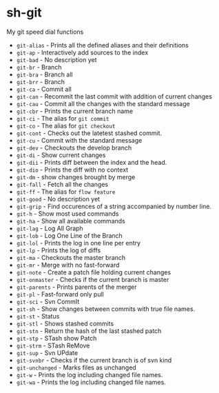 sh-git
=========

My git speed dial functions

* `git-alias` - Prints all the defined aliases and their definitions
* `git-ap` - Interactively add sources to the index
* `git-bad` - No description yet
* `git-br` - Branch
* `git-bra` - Branch all
* `git-brr` - Branch
* `git-ca` - Commit all
* `git-can` - Recommit the last commit with addition of current changes
* `git-cau` - Commit all the changes with the standard message
* `git-cbr` - Prints the current branch name
* `git-ci` - The alias for `git commit`
* `git-co` - The alias for `git checkout`
* `git-cont` - Checks out the latetest stashed commit.
* `git-cu` - Commit with the standard message
* `git-dev` - Checkouts the develop branch
* `git-di` - Show current changes
* `git-dii` - Prints diff between the index and the head.
* `git-dio` - Prints the diff with no context
* `git-dm` -  show changes brought by merge
* `git-fall` - Fetch all the changes
* `git-ff` - The alias for `flow feature`
* `git-good` - No description yet
* `git-grip` - Find occurences of a string accompanied by number line.
* `git-h` - Show most used commands
* `git-ha` - Show all available commands
* `git-lag` - Log All Graph
* `git-lob` - Log One Line of the Branch
* `git-lol` - Prints the log in one line per entry
* `git-lp` - Prints the log of diffs
* `git-ma` - Checkouts the master branch
* `git-mr` - Merge with no fast-forward
* `git-note` - Create a patch file holding current changes
* `git-onmaster` - Checks if the current branch is master
* `git-parents` - Prints parents of the merger
* `git-pl` - Fast-forward only pull
* `git-sci` - Svn CommIt
* `git-sh` - Show changes between commits with true file names.
* `git-st` - Status
* `git-stl` - Shows stashed commits
* `git-stn` - Return the hash of the last stashed patch
* `git-stp` - STash show Patch
* `git-strm` - STash ReMove
* `git-sup` - Svn UPdate
* `git-svnbr` - Checks if the current branch is of svn kind
* `git-unchanged` - Marks files as unchanged
* `git-w` - Prints the log including changed file names.
* `git-wa` - Prints the log including changed file names.
